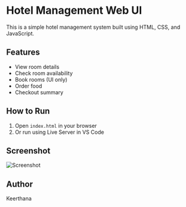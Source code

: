 # Hotel Management Web UI

This is a simple hotel management system built using HTML, CSS, and JavaScript.

## Features

- View room details
- Check room availability
- Book rooms (UI only)
- Order food
- Checkout summary

## How to Run

1. Open `index.html` in your browser
2. Or run using Live Server in VS Code

## Screenshot

![Screenshot](screenshot.png)

## Author

Keerthana
